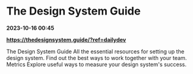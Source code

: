 # The Design System Guide

**2023-10-16 00:45**

**https://thedesignsystem.guide/?ref=dailydev**

The Design System Guide All the essential resources for setting up the design system. Find out the best ways to work together with your team. Metrics Explore useful ways to measure your design system's success.